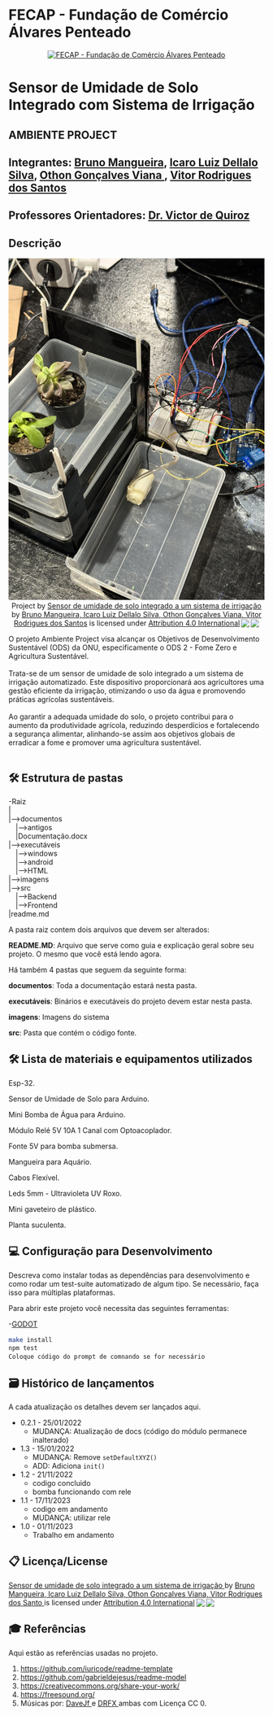 # FECAP - Fundação de Comércio Álvares Penteado

<p align="center">
<a href= "https://www.fecap.br/"><img src="https://encrypted-tbn0.gstatic.com/images?q=tbn:ANd9GcRhZPrRa89Kma0ZZogxm0pi-tCn_TLKeHGVxywp-LXAFGR3B1DPouAJYHgKZGV0XTEf4AE&usqp=CAU" alt="FECAP - Fundação de Comércio Álvares Penteado" border="0"></a>
</p>

# Sensor de Umidade de Solo Integrado com Sistema de Irrigação 

## AMBIENTE PROJECT

## Integrantes: <a href="https://github.com/brunomangueira">Bruno Mangueira</a>, <a href="https://github.com/clicaro">Icaro Luiz Dellalo Silva</a>, <a href="https://www.linkedin.com/in/victorbarq/">Othon Gonçalves Viana </a>, <a href="https://www.linkedin.com/in/victorbarq/">Vitor Rodrigues dos Santos </a> 

## Professores Orientadores: <a href="https://www.linkedin.com/in/victorbarq/">Dr. Victor de Quiroz</a>
## Descrição

<p align="center">
<img src="imagens/1.jpg" alt="NOME DO JOGO" border="0">
  Project by <a <p xmlns:cc="http://creativecommons.org/ns#" xmlns:dct="http://purl.org/dc/terms/"><a property="dct:title" rel="cc:attributionURL" href="https://github.com/2023-2-NADS1/Grupo7">Sensor de umidade de solo integrado a um sistema de irrigação </a> by <a rel="cc:attributionURL dct:creator" property="cc:attributionName" href="https://github.com/2023-2-NADS1/Grupo7/blob/main/README.md">Bruno Mangueira, Icaro Luiz Dellalo Silva, Othon Gonçalves Viana, Vitor Rodrigues dos Santos</a> is licensed under <a href="http://creativecommons.org/licenses/by/4.0/?ref=chooser-v1" target="_blank" rel="license noopener noreferrer" style="display:inline-block;">Attribution 4.0 International<img style="height:22px!important;margin-left:3px;vertical-align:text-bottom;" src="https://mirrors.creativecommons.org/presskit/icons/cc.svg?ref=chooser-v1"><img style="height:22px!important;margin-left:3px;vertical-align:text-bottom;" src="https://mirrors.creativecommons.org/presskit/icons/by.svg?ref=chooser-v1"></a></p>
</p>



O projeto Ambiente Project visa alcançar os Objetivos de Desenvolvimento Sustentável (ODS) da ONU, especificamente o ODS 2 - Fome Zero e Agricultura Sustentável. 
<br><br>
Trata-se de um sensor de umidade de solo integrado a um sistema de irrigação automatizado. Este dispositivo proporcionará aos agricultores uma gestão eficiente da irrigação, otimizando o uso da água e promovendo práticas agrícolas sustentáveis. 
<br><br>
Ao garantir a adequada umidade do solo, o projeto contribui para o aumento da produtividade agrícola, reduzindo desperdícios e fortalecendo a segurança alimentar, alinhando-se assim aos objetivos globais de erradicar a fome e promover uma agricultura sustentável.
<br><br>

## 🛠 Estrutura de pastas

-Raiz<br>
|<br>
|-->documentos<br>
  &emsp;|-->antigos<br>
  &emsp;|Documentação.docx<br>
|-->executáveis<br>
  &emsp;|-->windows<br>
  &emsp;|-->android<br>
  &emsp;|-->HTML<br>
|-->imagens<br>
|-->src<br>
  &emsp;|-->Backend<br>
  &emsp;|-->Frontend<br>
|readme.md<br>

A pasta raiz contem dois arquivos que devem ser alterados:

<b>README.MD</b>: Arquivo que serve como guia e explicação geral sobre seu projeto. O mesmo que você está lendo agora.

Há também 4 pastas que seguem da seguinte forma:

<b>documentos</b>: Toda a documentação estará nesta pasta.

<b>executáveis</b>: Binários e executáveis do projeto devem estar nesta pasta.

<b>imagens</b>: Imagens do sistema

<b>src</b>: Pasta que contém o código fonte.

## 🛠 Lista de materiais e equipamentos utilizados  

Esp-32.

Sensor de Umidade de Solo para Arduino.

Mini Bomba de Água para Arduino.

Módulo Relé 5V 10A 1 Canal com Optoacoplador.

Fonte 5V para bomba submersa.

Mangueira para Aquário.

Cabos Flexível.

Leds 5mm - Ultravioleta UV Roxo.

Mini gaveteiro de plástico.

Planta suculenta.


## 💻 Configuração para Desenvolvimento

Descreva como instalar todas as dependências para desenvolvimento e como rodar um test-suite automatizado de algum tipo. Se necessário, faça isso para múltiplas plataformas.

Para abrir este projeto você necessita das seguintes ferramentas:

-<a href="https://godotengine.org/download">GODOT</a>

```sh
make install
npm test
Coloque código do prompt de comnando se for necessário
```

## 🗃 Histórico de lançamentos

A cada atualização os detalhes devem ser lançados aqui.

* 0.2.1 - 25/01/2022
    * MUDANÇA: Atualização de docs (código do módulo permanece inalterado)
* 1.3 - 15/01/2022
    * MUDANÇA: Remove `setDefaultXYZ()`
    * ADD: Adiciona `init()`
* 1.2 - 21/11/2022
    * codigo concluido
    * bomba funcionando com rele
* 1.1 - 17/11/2023
    * codigo em andamento 
    * MUDANÇA: utilizar rele
* 1.0 - 01/11/2023
    * Trabalho em andamento

## 📋 Licença/License
<p xmlns:cc="http://creativecommons.org/ns#" xmlns:dct="http://purl.org/dc/terms/"><a property="dct:title" rel="cc:attributionURL" href="https://github.com/2023-2-NADS1/Grupo7">Sensor de umidade de solo integrado a um sistema de irrigação </a> by <a rel="cc:attributionURL dct:creator" property="cc:attributionName" href="https://github.com/2023-2-NADS1/Grupo7/blob/main/README.md">Bruno Mangueira, Icaro Luiz Dellalo Silva, Othon Gonçalves Viana, Vitor Rodrigues dos Santo </a> is licensed under <a href="http://creativecommons.org/licenses/by/4.0/?ref=chooser-v1" target="_blank" rel="license noopener noreferrer" style="display:inline-block;">Attribution 4.0 International<img style="height:22px!important;margin-left:3px;vertical-align:text-bottom;" src="https://mirrors.creativecommons.org/presskit/icons/cc.svg?ref=chooser-v1"><img style="height:22px!important;margin-left:3px;vertical-align:text-bottom;" src="https://mirrors.creativecommons.org/presskit/icons/by.svg?ref=chooser-v1"></a></p>

## 🎓 Referências

Aqui estão as referências usadas no projeto.

1. <https://github.com/iuricode/readme-template>
2. <https://github.com/gabrieldejesus/readme-model>
3. <https://creativecommons.org/share-your-work/>
4. <https://freesound.org/>
5. Músicas por: <a href="https://freesound.org/people/DaveJf/sounds/616544/"> DaveJf </a> e <a href="https://freesound.org/people/DRFX/sounds/338986/"> DRFX </a> ambas com Licença CC 0.
